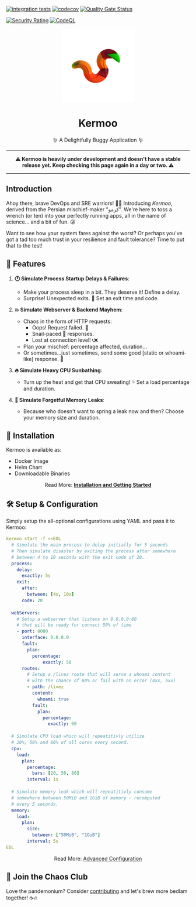 [![integration tests](https://github.com/evryn/kermoo/actions/workflows/ci-build.yaml/badge.svg?branch=main)](https://github.com/evryn/kermoo/actions/workflows/ci-build.yaml) [![codecov](https://codecov.io/gh/evryn/kermoo/branch/main/graph/badge.svg)](https://codecov.io/gh/evryn/kermoo) [![Quality Gate Status](https://sonarcloud.io/api/project_badges/measure?project=evryn_kermoo&metric=alert_status)](https://sonarcloud.io/summary/new_code?id=evryn_kermoo)  

[![Security Rating](https://sonarcloud.io/api/project_badges/measure?project=evryn_kermoo&metric=security_rating)](https://sonarcloud.io/summary/new_code?id=evryn_kermoo) 
[![CodeQL](https://github.com/evryn/kermoo/actions/workflows/github-code-scanning/codeql/badge.svg)](https://github.com/evryn/kermoo/actions/workflows/github-code-scanning/codeql)

<p align="center">
<img src="./docs/kermoo.png" width="200" height="200">
</p>
<h1 align="center">Kermoo</h1>
<p align="center">
🪱 A Delightfully Buggy Application 🪱
</p>


---

<center>
<p><strong>⚠️ Kermoo is heavily under development and doesn't have a stable release yet. Keep checking this page again in a day or two. ⚠️</strong></p>
</center>

---

## Introduction

Ahoy there, brave DevOps and SRE warriors! 🏴‍☠️ Introducing *Kermoo*, derived from the Persian mischief-maker "کرمو". We're here to toss a wrench (or ten) into your perfectly running apps, all in the name of science... and a bit of fun. 😜

Want to see how your system fares against the worst? Or perhaps you've got a tad too much trust in your resilience and fault tolerance? Time to put that to the test!

## 🚀 Features

1. **🕐 Simulate Process Startup Delays & Failures**:
    - Make your process sleep in a bit. They deserve it! Define a delay.
    - Surprise! Unexpected exits. 🎉 Set an exit time and code.

2. **💥 Simulate Webserver & Backend Mayhem**:
    - Chaos in the form of HTTP requests: 
        * Oops! Request failed. 🙈
        * Snail-paced 🐌 responses.
        * Lost at connection level! 📞❌
    - Plan your mischief: percentage affected, duration...
    - Or sometimes...just sometimes, send some good [static or whoami-like] response. 🌈

3. **🔥 Simulate Heavy CPU Sunbathing**:
    - Turn up the heat and get that CPU sweating! 💦 Set a load percentage and duration.

4. **🧠 Simulate Forgetful Memory Leaks**:
    - Because who doesn't want to spring a leak now and then? Choose your memory size and duration.

## 🔆 Installation
Kermoo is available as:
- Docker Image
- Helm Chart
- Downloadable Binaries

<center>Read More: <strong><a href="https://github.com/evryn/kermoo/wiki">Installation and Getting Started</a></strong></center>

## 🛠 Setup & Configuration

Simply setup the all-optional configurations using YAML and pass it to Kermoo:

```yaml
kermoo start -f <<EOL
  # Simulate the main process to delay initially for 5 seconds
  # Then simulate disaster by exiting the process after somewhere
  # between 4 to 10 seconds with the exit code of 20.
  process:
    delay:
      exactly: 5s
    exit:
      after:
        between: [4s, 10s]
      code: 20

  webServers:
    # Setup a webserver that listens on 0.0.0.0:80
    # that will be ready for connect 50% of time
    - port: 8080
      interface: 0.0.0.0
      fault:
        plan:
          percentage:
              exactly: 50
      routes:
        # Setup a /livez route that will serve a whoami content
        # with the chance of 60% or fail with an error (4xx, 5xx)
        - path: /livez
          content:
            whoami: true
          fault:
            plan:
              percentage:
                exactly: 60

  # Simulate CPU load which will repeatitivly utilize
  # 20%, 50% and 80% of all cores every second.
  cpu:
    load:
      plan:
        percentage:
          bars: [20, 50, 80]
        interval: 1s

  # Simulate memory leak which will repeatitivly consume
  # somewhere between 50MiB and 1GiB of memory - recomputed
  # every 5 seconds.
  memory:
    load:
      plan:
        size:
          between: ["50MiB", "1GiB"]
        interval: 5s
EOL
```

<center>Read More: <a href="https://github.com/evryn/kermoo/wiki">Advanced Configuration</a></center>

## 🤝 Join the Chaos Club
Love the pandemonium? Consider [contributing](CONTRIBUTING.md) and let's brew more bedlam together! ☕🔥
